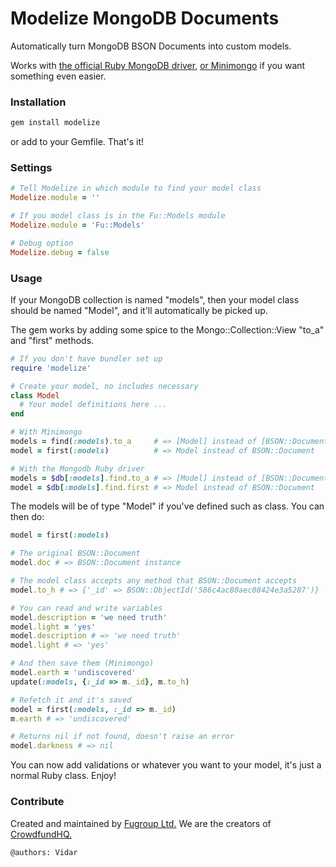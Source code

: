 # Modelize MongoDB Documents
Automatically turn MongoDB BSON Documents into custom models.

Works with [the official Ruby MongoDB driver](https://docs.mongodb.com/ruby-driver/master/quick-start/), [or Minimongo](https://github.com/fugroup/minimongo) if you want something even easier.

### Installation
```ruby
gem install modelize
```
or add to your Gemfile. That's it!

### Settings
```ruby
# Tell Modelize in which module to find your model class
Modelize.module = ''

# If you model class is in the Fu::Models module
Modelize.module = 'Fu::Models'

# Debug option
Modelize.debug = false
```

### Usage
If your MongoDB collection is named "models", then your model class should be named "Model", and it'll automatically be picked up.

The gem works by adding some spice to the Mongo::Collection::View "to_a" and "first" methods.

```ruby
# If you don't have bundler set up
require 'modelize'

# Create your model, no includes necessary
class Model
  # Your model definitions here ...
end

# With Minimongo
models = find(:models).to_a     # => [Model] instead of [BSON::Document]
model = first(:models)          # => Model instead of BSON::Document

# With the Mongodb Ruby driver
models = $db[:models].find.to_a # => [Model] instead of [BSON::Document]
model = $db[:models].find.first # => Model instead of BSON::Document
```
The models will be of type "Model" if you've defined such as class. You can then do:
```ruby
model = first(:models)

# The original BSON::Document
model.doc # => BSON::Document instance

# The model class accepts any method that BSON::Document accepts
model.to_h # => {'_id' => BSON::ObjectId('586c4ac80aec08424e3a5287')}

# You can read and write variables
model.description = 'we need truth'
model.light = 'yes'
model.description # => 'we need truth'
model.light # => 'yes'

# And then save them (Minimongo)
model.earth = 'undiscovered'
update(:models, {:_id => m._id}, m.to_h)

# Refetch it and it's saved
model = first(:models, :_id => m._id)
m.earth # => 'undiscovered'

# Returns nil if not found, doesn't raise an error
model.darkness # => nil
```
You can now add validations or whatever you want to your model, it's just a normal Ruby class. Enjoy!

### Contribute
Created and maintained by [Fugroup Ltd.](https://www.fugroup.net) We are the creators of [CrowdfundHQ.](https://crowdfundhq.com)

`@authors: Vidar`
